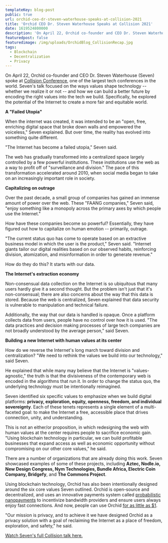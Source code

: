 ```yaml
---
templateKey: blog-post
public: true
url: orchid-ceo-dr-steven-waterhouse-speaks-at-collision-2021
title: 'Orchid CEO Dr. Steven Waterhouse Speaks at Collision 2021'
date: 1619524800000
description: 'On April 22, Orchid co-founder and CEO Dr. Steven Waterhouse spoke at Collision Conference, one of the largest tech conferences in the world.'
featuredpost: false
featuredimage: /img/uploads/OrchidBlog_CollisionRecap.jpg
tags:
  - Blockchain
  - Decentralization
  - Privacy
---
```

On April 22, Orchid co-founder and CEO Dr. Steven Waterhouse (Seven) spoke at [Collision Conference](https://collisionconf.com/), one of the largest tech conferences in the world. Seven's talk focused on the ways values shape technology -- whether we realize it or not -- and how we can build a better future by encoding the right values into the tech we build. Specifically, he explored the potential of the Internet to create a more fair and equitable world.

**A "Failed Utopia"**

When the internet was created, it was intended to be an "open, free, enriching digital space that broke down walls and empowered the voiceless," Seven explained. But over time, the reality has evolved into something quite different.

"The Internet has become a failed utopia," Seven said.

The web has gradually transformed into a centralized space largely controlled by a few powerful institutions. These institutions use the web as a way to profit off of "surveillance and division." The pace of this transformation accelerated around 2010, when social media began to take on an increasingly important role in society.

**Capitalizing on outrage**

Over the past decade, a small group of companies has gained an immense amount of power over the web. These "FAANG companies," Seven said, "enjoy something like a monopoly across the primary axes by which people use the Internet."

How have these companies become so powerful? Essentially, they have figured out how to capitalize on human emotion -- primarily, outrage.

"The current status quo has come to operate based on an extractive business model in which the user is the product," Seven said. "Internet giants tailor our digital realities based on our observed habits, reinforcing division, atomization, and misinformation in order to generate revenue."

How do they do this? It starts with our data.

**The Internet's extraction economy**

Non-consensual data collection on the Internet is so ubiquitous that many users hardly give it a second thought. But the problem isn't just that it's non-consensual; there are also concerns about the way that this data is stored. Because the web is centralized, Seven explained that data security is vulnerable to manipulation and technical failure.

Additionally, the way that our data is handled is opaque. Once a platform collects data from users, people have no control over how it is used. "The data practices and decision making processes of large tech companies are not broadly understood by the average person," said Seven.

**Building a new Internet with human values at its center**

How do we reverse the Internet's long march toward division and centralization? "We need to rethink the values we build into our technology," said Seven.

He explained that while many may believe that the Internet is "values-agnostic," the truth is that the divisiveness of the contemporary web is encoded in the algorithms that run it. In order to change the status quo, the underlying technology must be intentionally reimagined.

Seven identified six specific values to emphasize when we build digital platforms: **privacy, exploration, equity, openness, freedom, and individual sovereignty**. Each of these tenets represents a single element of a multi-faceted goal: to make the Internet a free, accessible place that drives connection, unity, and understanding.

This is not an either/or proposition, in which redesigning the web with human values at the center requires people to sacrifice economic gain. "Using blockchain technology in particular, we can build profitable businesses that expand access as well as economic opportunity without compromising on our other core values," he said.

There are a number of organizations that are already doing this work. Seven showcased examples of some of these projects, including **Aztec, Nodle.io, New Design Congress, Nym Technologies, Bundle Africa, Electric Coin Company, Bridgefy**, and **The Commons Project**.

Using blockchain technology, Orchid has also been intentionally designed around the six core values Seven outlined. Orchid is open-source and decentralized, and uses an innovative payments system called [probabilistic nanopayments](https://medium.com/orchid-labs/probabilistic-nanopayments-4aa423c3f22f) to incentivize bandwidth providers and ensure users always enjoy fast connections. And now, people can use Orchid [for as little as \$1](https://blog.orchid.com/starting-today-it-only-costs-1-to-get-started-with-orchid/).

"Our mission is privacy, and to achieve it we have designed Orchid as a privacy solution with a goal of reclaiming the Internet as a place of freedom, exploration, and safety," he said.

[Watch Seven's full Collision talk here.](https://blog.orchid.com/img/uploads/Encoding_Values_Deck.pdf)
